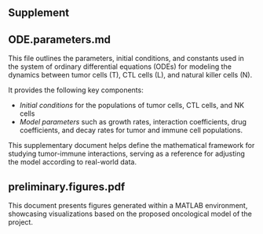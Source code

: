 ## Supplement

## ODE.parameters.md
This file outlines the parameters, initial conditions, and constants used in the system of ordinary differential equations (ODEs) for modeling the dynamics between tumor cells (T), CTL cells (L), and natural killer cells (N). 

It provides the following key components:
- *Initial conditions* for the populations of tumor cells, CTL cells, and NK cells
- *Model parameters* such as growth rates, interaction coefficients, drug coefficients, and decay rates for tumor and immune cell populations.

This supplementary document helps define the mathematical framework for studying tumor-immune interactions, serving as a reference for adjusting the model according to real-world data.


## preliminary.figures.pdf
This document presents figures generated within a MATLAB environment, showcasing visualizations based on the proposed oncological model of the project.

